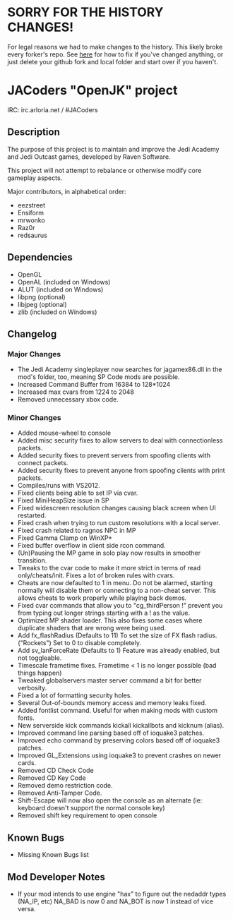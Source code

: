 # SORRY FOR THE HISTORY CHANGES! #

For legal reasons we had to make changes to the history. This likely broke every forker's repo. See [here](http://git-scm.com/docs/git-rebase.html#_recovering_from_upstream_rebase) for how to fix if you've changed anything, or just delete your github fork and local folder and start over if you haven't.

# JACoders "OpenJK" project #

IRC: irc.arloria.net / #JACoders

## Description ##

The purpose of this project is to maintain and improve the Jedi Academy and Jedi Outcast games, developed by Raven Software.

This project will not attempt to rebalance or otherwise modify core gameplay aspects.

Major contributors, in alphabetical order:
* eezstreet
* Ensiform
* mrwonko
* Raz0r
* redsaurus

## Dependencies ##
* OpenGL
* OpenAL (included on Windows)
* ALUT (included on Windows)
* libpng (optional)
* libjpeg (optional)
* zlib (included on Windows)

## Changelog ##

### Major Changes ###
* The Jedi Academy singleplayer now searches for jagamex86.dll in the mod's folder, too, meaning SP Code mods are possible.
* Increased Command Buffer from 16384 to 128*1024
* Increased max cvars from 1224 to 2048
* Removed unnecessary xbox code.

### Minor Changes ###
* Added mouse-wheel to console
* Added misc security fixes to allow servers to deal with connectionless packets.
* Added security fixes to prevent servers from spoofing clients with connect packets.
* Added security fixes to prevent anyone from spoofing clients with print packets.
* Compiles/runs with VS2012.
* Fixed clients being able to set IP via cvar.
* Fixed MiniHeapSize issue in SP
* Fixed widescreen resolution changes causing black screen when UI restarted.
* Fixed crash when trying to run custom resolutions with a local server.
* Fixed crash related to ragnos NPC in MP
* Fixed Gamma Clamp on WinXP+
* Fixed buffer overflow in client side rcon command.
* (Un)Pausing the MP game in solo play now results in smoother transition.
* Tweaks to the cvar code to make it more strict in terms of read only/cheats/init.  Fixes a lot of broken rules with cvars.
* Cheats are now defaulted to 1 in menu.  Do not be alarmed, starting normally will disable them or connecting to a non-cheat server. This allows cheats to work properly while playing back demos.
* Fixed cvar commands that allow you to "cg_thirdPerson !" prevent you from typing out longer strings starting with a ! as the value.
* Optimized MP shader loader.  This also fixes some cases where duplicate shaders that are wrong were being used.
* Add fx_flashRadius (Defaults to 11) To set the size of FX flash radius. ("Rockets")  Set to 0 to disable completely.
* Add sv_lanForceRate (Defaults to 1) Feature was already enabled, but not toggleable.
* Timescale frametime fixes.  Frametime < 1 is no longer possible (bad things happen)
* Tweaked globalservers master server command a bit for better verbosity.
* Fixed a lot of formatting security holes.
* Several Out-of-bounds memory access and memory leaks fixed.
* Added fontlist command.  Useful for when making mods with custom fonts.
* New serverside kick commands kickall kickallbots and kicknum (alias).
* Improved command line parsing based off of ioquake3 patches.
* Improved echo command by preserving colors based off of ioquake3 patches.
* Improved GL_Extensions using ioquake3 to prevent crashes on newer cards.
* Removed CD Check Code
* Removed CD Key Code
* Removed demo restriction code.
* Removed Anti-Tamper Code.
* Shift-Escape will now also open the console as an alternate (ie: keyboard doesn't support the normal console key)
* Removed shift key requirement to open console


## Known Bugs ##

* Missing Known Bugs list

## Mod Developer Notes ##
* If your mod intends to use engine "hax" to figure out the nedaddr types (NA_IP, etc) NA_BAD is now 0 and NA_BOT is now 1 instead of vice versa.
